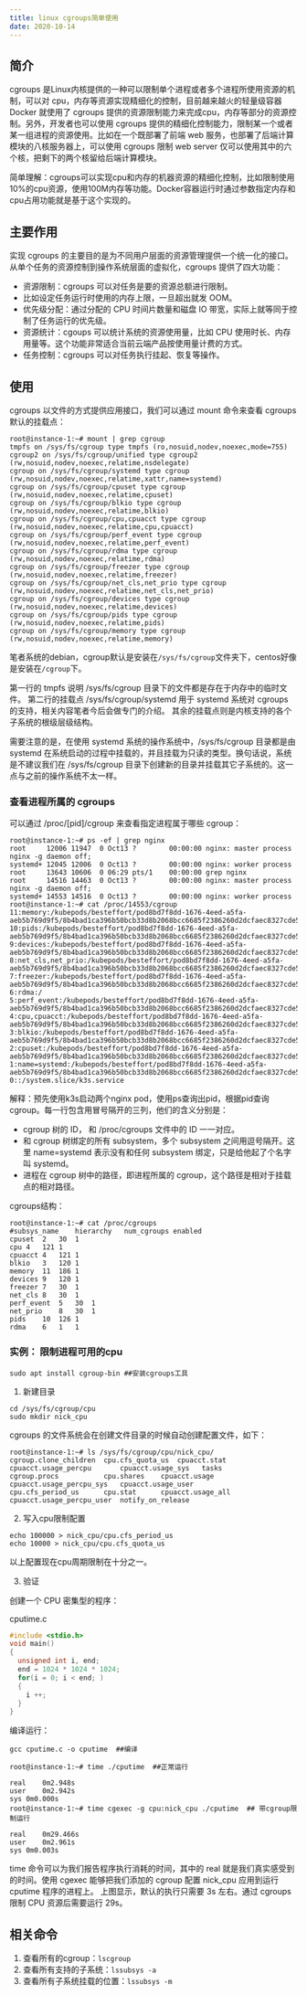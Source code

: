 ```yaml
---
title: linux cgroups简单使用
date: 2020-10-14
---
```


## 简介

cgroups 是Linux内核提供的一种可以限制单个进程或者多个进程所使用资源的机制，可以对 cpu，内存等资源实现精细化的控制，目前越来越火的轻量级容器 Docker 就使用了 cgroups 提供的资源限制能力来完成cpu，内存等部分的资源控制。另外，开发者也可以使用 cgroups 提供的精细化控制能力，限制某一个或者某一组进程的资源使用。比如在一个既部署了前端 web 服务，也部署了后端计算模块的八核服务器上，可以使用 cgroups 限制 web server 仅可以使用其中的六个核，把剩下的两个核留给后端计算模块。

简单理解：cgroups可以实现cpu和内存的机器资源的精细化控制，比如限制使用10%的cpu资源，使用100M内存等功能。Docker容器运行时通过参数指定内存和cpu占用功能就是基于这个实现的。

## 主要作用

实现 cgroups 的主要目的是为不同用户层面的资源管理提供一个统一化的接口。从单个任务的资源控制到操作系统层面的虚拟化，cgroups 提供了四大功能：

- 资源限制：cgroups 可以对任务是要的资源总额进行限制。
- 比如设定任务运行时使用的内存上限，一旦超出就发 OOM。
- 优先级分配：通过分配的 CPU 时间片数量和磁盘 IO 带宽，实际上就等同于控制了任务运行的优先级。
- 资源统计：cgoups 可以统计系统的资源使用量，比如 CPU 使用时长、内存用量等。这个功能非常适合当前云端产品按使用量计费的方式。
- 任务控制：cgroups 可以对任务执行挂起、恢复等操作。

## 使用

cgroups 以文件的方式提供应用接口，我们可以通过 mount 命令来查看 cgroups 默认的挂载点：

```code
root@instance-1:~# mount | grep cgroup
tmpfs on /sys/fs/cgroup type tmpfs (ro,nosuid,nodev,noexec,mode=755)
cgroup2 on /sys/fs/cgroup/unified type cgroup2 (rw,nosuid,nodev,noexec,relatime,nsdelegate)
cgroup on /sys/fs/cgroup/systemd type cgroup (rw,nosuid,nodev,noexec,relatime,xattr,name=systemd)
cgroup on /sys/fs/cgroup/cpuset type cgroup (rw,nosuid,nodev,noexec,relatime,cpuset)
cgroup on /sys/fs/cgroup/blkio type cgroup (rw,nosuid,nodev,noexec,relatime,blkio)
cgroup on /sys/fs/cgroup/cpu,cpuacct type cgroup (rw,nosuid,nodev,noexec,relatime,cpu,cpuacct)
cgroup on /sys/fs/cgroup/perf_event type cgroup (rw,nosuid,nodev,noexec,relatime,perf_event)
cgroup on /sys/fs/cgroup/rdma type cgroup (rw,nosuid,nodev,noexec,relatime,rdma)
cgroup on /sys/fs/cgroup/freezer type cgroup (rw,nosuid,nodev,noexec,relatime,freezer)
cgroup on /sys/fs/cgroup/net_cls,net_prio type cgroup (rw,nosuid,nodev,noexec,relatime,net_cls,net_prio)
cgroup on /sys/fs/cgroup/devices type cgroup (rw,nosuid,nodev,noexec,relatime,devices)
cgroup on /sys/fs/cgroup/pids type cgroup (rw,nosuid,nodev,noexec,relatime,pids)
cgroup on /sys/fs/cgroup/memory type cgroup (rw,nosuid,nodev,noexec,relatime,memory)
```

笔者系统的debian，cgroup默认是安装在`/sys/fs/cgroup`文件夹下，centos好像是安装在`/cgroup`下。

第一行的 tmpfs 说明 /sys/fs/cgroup 目录下的文件都是存在于内存中的临时文件。
第二行的挂载点 /sys/fs/cgroup/systemd 用于 systemd 系统对 cgroups 的支持，相关内容笔者今后会做专门的介绍。
其余的挂载点则是内核支持的各个子系统的根级层级结构。

需要注意的是，在使用 systemd 系统的操作系统中，/sys/fs/cgroup 目录都是由 systemd 在系统启动的过程中挂载的，并且挂载为只读的类型。换句话说，系统是不建议我们在 /sys/fs/cgroup 目录下创建新的目录并挂载其它子系统的。这一点与之前的操作系统不太一样。

### 查看进程所属的 cgroups

可以通过 /proc/[pid]/cgroup 来查看指定进程属于哪些 cgroup：

```shell
root@instance-1:~# ps -ef | grep nginx
root     12006 11947  0 Oct13 ?        00:00:00 nginx: master process nginx -g daemon off;
systemd+ 12045 12006  0 Oct13 ?        00:00:00 nginx: worker process
root     13643 10606  0 06:29 pts/1    00:00:00 grep nginx
root     14516 14463  0 Oct13 ?        00:00:00 nginx: master process nginx -g daemon off;
systemd+ 14553 14516  0 Oct13 ?        00:00:00 nginx: worker process
root@instance-1:~# cat /proc/14553/cgroup 
11:memory:/kubepods/besteffort/pod8bd7f8dd-1676-4eed-a5fa-aeb5b769d9f5/8b4bad1ca396b50bcb33d8b2068bcc6685f2386260d2dcfaec8327cde52afa33
10:pids:/kubepods/besteffort/pod8bd7f8dd-1676-4eed-a5fa-aeb5b769d9f5/8b4bad1ca396b50bcb33d8b2068bcc6685f2386260d2dcfaec8327cde52afa33
9:devices:/kubepods/besteffort/pod8bd7f8dd-1676-4eed-a5fa-aeb5b769d9f5/8b4bad1ca396b50bcb33d8b2068bcc6685f2386260d2dcfaec8327cde52afa33
8:net_cls,net_prio:/kubepods/besteffort/pod8bd7f8dd-1676-4eed-a5fa-aeb5b769d9f5/8b4bad1ca396b50bcb33d8b2068bcc6685f2386260d2dcfaec8327cde52afa33
7:freezer:/kubepods/besteffort/pod8bd7f8dd-1676-4eed-a5fa-aeb5b769d9f5/8b4bad1ca396b50bcb33d8b2068bcc6685f2386260d2dcfaec8327cde52afa33
6:rdma:/
5:perf_event:/kubepods/besteffort/pod8bd7f8dd-1676-4eed-a5fa-aeb5b769d9f5/8b4bad1ca396b50bcb33d8b2068bcc6685f2386260d2dcfaec8327cde52afa33
4:cpu,cpuacct:/kubepods/besteffort/pod8bd7f8dd-1676-4eed-a5fa-aeb5b769d9f5/8b4bad1ca396b50bcb33d8b2068bcc6685f2386260d2dcfaec8327cde52afa33
3:blkio:/kubepods/besteffort/pod8bd7f8dd-1676-4eed-a5fa-aeb5b769d9f5/8b4bad1ca396b50bcb33d8b2068bcc6685f2386260d2dcfaec8327cde52afa33
2:cpuset:/kubepods/besteffort/pod8bd7f8dd-1676-4eed-a5fa-aeb5b769d9f5/8b4bad1ca396b50bcb33d8b2068bcc6685f2386260d2dcfaec8327cde52afa33
1:name=systemd:/kubepods/besteffort/pod8bd7f8dd-1676-4eed-a5fa-aeb5b769d9f5/8b4bad1ca396b50bcb33d8b2068bcc6685f2386260d2dcfaec8327cde52afa33
0::/system.slice/k3s.service
```

解释：预先使用k3s启动两个nginx pod，使用ps查询出pid，根据pid查询cgroup。每一行包含用冒号隔开的三列，他们的含义分别是：

- cgroup 树的 ID， 和 /proc/cgroups 文件中的 ID 一一对应。
- 和 cgroup 树绑定的所有 subsystem，多个 subsystem 之间用逗号隔开。这里 name=systemd 表示没有和任何 subsystem 绑定，只是给他起了个名字叫 systemd。
- 进程在 cgroup 树中的路径，即进程所属的 cgroup，这个路径是相对于挂载点的相对路径。

cgroups结构：

```code
root@instance-1:~# cat /proc/cgroups 
#subsys_name	hierarchy	num_cgroups	enabled
cpuset	2	30	1
cpu	4	121	1
cpuacct	4	121	1
blkio	3	120	1
memory	11	186	1
devices	9	120	1
freezer	7	30	1
net_cls	8	30	1
perf_event	5	30	1
net_prio	8	30	1
pids	10	126	1
rdma	6	1	1
```

### 实例： 限制进程可用的cpu

```pseudocode
sudo apt install cgroup-bin ##安装cgroups工具
```

1. 新建目录

```code
cd /sys/fs/cgroup/cpu
sudo mkdir nick_cpu
```

cgroups 的文件系统会在创建文件目录的时候自动创建配置文件，如下：

```code
root@instance-1:~# ls /sys/fs/cgroup/cpu/nick_cpu/
cgroup.clone_children  cpu.cfs_quota_us  cpuacct.stat	    cpuacct.usage_percpu       cpuacct.usage_sys   tasks
cgroup.procs	       cpu.shares	 cpuacct.usage	    cpuacct.usage_percpu_sys   cpuacct.usage_user
cpu.cfs_period_us      cpu.stat		 cpuacct.usage_all  cpuacct.usage_percpu_user  notify_on_release
```

2. 写入cpu限制配置

```code
echo 100000 > nick_cpu/cpu.cfs_period_us
echo 10000 > nick_cpu/cpu.cfs_quota_us
```

以上配置现在cpu周期限制在十分之一。

3. 验证

创建一个 CPU 密集型的程序：

cputime.c

```c
#include <stdio.h>
void main()
{ 
  unsigned int i, end;
  end = 1024 * 1024 * 1024; 
  for(i = 0; i < end; )
  {
    i ++; 
  }
}
```

编译运行：

```shell
gcc cputime.c -o cputime  ##编译

root@instance-1:~# time ./cputime  ##正常运行

real	0m2.948s
user	0m2.942s
sys	0m0.000s
root@instance-1:~# time cgexec -g cpu:nick_cpu ./cputime  ## 带cgroup限制运行

real	0m29.466s
user	0m2.961s
sys	0m0.003s
```

time 命令可以为我们报告程序执行消耗的时间，其中的 real 就是我们真实感受到的时间。使用 cgexec 能够把我们添加的 cgroup 配置 nick_cpu 应用到运行 cputime 程序的进程上。 上图显示，默认的执行只需要 3s 左右。通过 cgroups 限制 CPU 资源后需要运行 29s。



## 相关命令

1. 查看所有的cgroup：`lscgroup`
2. 查看所有支持的子系统：`lssubsys -a`
3. 查看所有子系统挂载的位置：`lssubsys -m`

